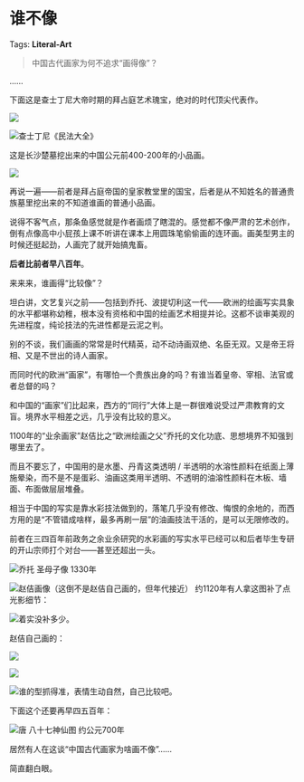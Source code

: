 # 谁不像

Tags: **Literal-Art**

> 中国古代画家为何不追求“画得像”？



……

下面这是查士丁尼大帝时期的拜占庭艺术瑰宝，绝对的时代顶尖代表作。

![](https://pica.zhimg.com/50/v2-ba8a179fe89434fb33e831482090a217_720w.jpg?source=2c26e567)  


![](https://pic1.zhimg.com/50/v2-252e3465c95385f2deb5485f8c93ef89_720w.jpg?source=2c26e567)查士丁尼《民法大全》  


这是长沙楚墓挖出来的中国公元前400-200年的小品画。

![](https://pic1.zhimg.com/50/v2-b38c184e3a777a05d7128a2718b9a3fa_720w.jpg?source=2c26e567)  


再说一遍——前者是拜占庭帝国的皇家教堂里的国宝，后者是从不知姓名的普通贵族墓里挖出来的不知道谁画的普通小品画。

说得不客气点，那条鱼感觉就是作者画烦了瞎混的。感觉都不像严肃的艺术创作，倒有点像高中小屁孩上课不听讲在课本上用圆珠笔偷偷画的连环画。画美型男主的时候还挺起劲，人画完了就开始搞鬼畜。

**后者比前者早八百年**。

来来来，谁画得“比较像”？

  


坦白讲，文艺复兴之前——包括到乔托、波提切利这一代——欧洲的绘画写实具象的水平都堪称幼稚，根本没有资格和中国的绘画艺术相提并论。这都不谈审美观的先进程度，纯论技法的先进性都是云泥之判。

别的不谈，我们画画的常常是时代精英，动不动诗画双绝、名臣无双。又是帝王将相、又是不世出的诗人画家。

而同时代的欧洲“画家”，有哪怕一个贵族出身的吗？有谁当着皇帝、宰相、法官或者总督的吗？

和中国的“画家”们比起来，西方的“同行”大体上是一群很难说受过严肃教育的文盲。境界水平相差之远，几乎没有比较的意义。

1100年的“业余画家”赵佶比之“欧洲绘画之父”乔托的文化功底、思想境界不知强到哪里去了。

而且不要忘了，中国用的是水墨、丹青这类透明 / 半透明的水溶性颜料在纸面上薄施晕染，而不是不是蛋彩、油画这类用半透明、不透明的油溶性颜料在木板、墙面、布面做层层堆叠。

相当于中国的写实是靠水彩技法做到的，落笔几乎没有修改、悔恨的余地的，而西方用的是“不管错成啥样，最多再刷一层”的油画技法干活的，是可以无限修改的。

前者在三四百年前政务之余业余研究的水彩画的写实水平已经可以和后者毕生专研的开山宗师打个对台——甚至还超出一头。

![](https://picx.zhimg.com/50/v2-96e07458a9c6fd06bacd8d5cfc92897c_720w.jpg?source=2c26e567)乔托 圣母子像 1330年  


![](https://picx.zhimg.com/50/v2-6fccc4919794007910228b31a25c9ff8_720w.jpg?source=2c26e567)赵佶画像（这倒不是赵佶自己画的，但年代接近） 约1120年有人拿这图补了点光影细节：

![](https://pic1.zhimg.com/50/v2-4883f78ab36a3118e3f2a37c9d809ca9_720w.jpg?source=2c26e567)着实没补多少。

赵佶自己画的：

![](https://picx.zhimg.com/50/v2-722410cc8943ada8f26121b27e87a257_720w.jpg?source=2c26e567)  


![](https://pic1.zhimg.com/50/v2-ba690da3c0d2135fe25c528838fb3db4_720w.jpg?source=2c26e567)  


![](https://pic1.zhimg.com/50/v2-be7619c651bacd4c3a167710a8a5bc77_720w.jpg?source=2c26e567)谁的型抓得准，表情生动自然，自己比较吧。

下面这个还要再早四五百年：

![](https://pic1.zhimg.com/50/v2-9145843dcac2f565c06b0e06cc561a46_720w.jpg?source=2c26e567)唐 八十七神仙图 约公元700年  


居然有人在这谈“中国古代画家为啥画不像”……

简直翻白眼。



